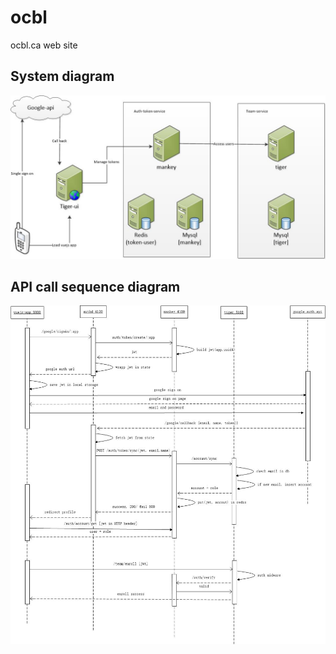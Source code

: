 # ocbl
ocbl.ca web site

## System diagram
![System diagram](/images/ocbl-sso-architect.jpg)

## API call sequence diagram
![API call sequence diagram](/images/sso-sequence.jpg)
